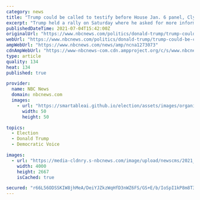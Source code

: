 ```yaml
---
category: news
title: "Trump could be called to testify before House Jan. 6 panel, Clyburn says"
excerpt: "Trump held a rally on Saturday where he asked for more information into the death of a woman who was fatally shot while storming the Capitol."
publishedDateTime: 2021-07-04T15:42:00Z
originalUrl: "https://www.nbcnews.com/politics/donald-trump/trump-could-be-called-testify-house-jan-6-panel-clyburn-n1273073"
webUrl: "https://www.nbcnews.com/politics/donald-trump/trump-could-be-called-testify-house-jan-6-panel-clyburn-n1273073"
ampWebUrl: "https://www.nbcnews.com/news/amp/ncna1273073"
cdnAmpWebUrl: "https://www-nbcnews-com.cdn.ampproject.org/c/s/www.nbcnews.com/news/amp/ncna1273073"
type: article
quality: 134
heat: 134
published: true

provider:
  name: NBC News
  domain: nbcnews.com
  images:
    - url: "https://smartableai.github.io/election/assets/images/organizations/nbcnews.com-50x50.jpg"
      width: 50
      height: 50

topics:
  - Election
  - Donald Trump
  - Democratic Voice

images:
  - url: "https://media-cldnry.s-nbcnews.com/image/upload/newscms/2021_26/3487430/210629-january-6-mb-1654.jpg"
    width: 4000
    height: 2667
    isCached: true

secured: "r66L56ODSSKIW8jhMeA/DeiYJZkzWqHfD3nWZ6FS/GS+E/b/IoSpI1kP8m8T3HAdjl9CtsCmDX8eoHJfqRIlMl1dGHekp5neyALPOXJvi0WDFYLO8bg+PI6wvxU1M/PvR1KCjvKeG3FEagHg9DmBUBHw6DLIQpN+twK5daI/SeJcQjFPC0+nqB6sFK7RWTXPlR1OOBb3r743H6YPvPKz2/1Evqeb1VOsk/tOAradoeGw099PTTDKRpj5wW4K1g/TbOl4Dlt7RnZJdZyJf09wB7FJ8fxzWwiJrDK4ZYX17daQfmDxfG596j9bPqIPzHvdFJbR5ACGLbQ5H+h0sjl0t7Oetg0ZtaNNw1gwX16km20=;uNJhg7T3Iw1kScRMqjUplw=="
---
```


